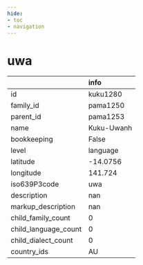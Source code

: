 ```yaml
---
hide:
- toc
- navigation
---
```

# uwa
|                      | info       |
|:---------------------|:-----------|
| id                   | kuku1280   |
| family_id            | pama1250   |
| parent_id            | pama1253   |
| name                 | Kuku-Uwanh |
| bookkeeping          | False      |
| level                | language   |
| latitude             | -14.0756   |
| longitude            | 141.724    |
| iso639P3code         | uwa        |
| description          | nan        |
| markup_description   | nan        |
| child_family_count   | 0          |
| child_language_count | 0          |
| child_dialect_count  | 0          |
| country_ids          | AU         |